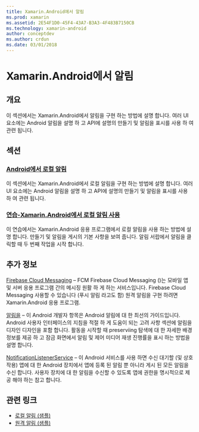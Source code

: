 ```yaml
---
title: Xamarin.Android에서 알림
ms.prod: xamarin
ms.assetid: 2E54F1D0-45F4-43A7-B3A3-4F483B7150CB
ms.technology: xamarin-android
author: conceptdev
ms.author: crdun
ms.date: 03/01/2018
---
```


# <a name="notifications-in-xamarinandroid"></a>Xamarin.Android에서 알림


## <a name="overview"></a>개요

이 섹션에서는 Xamarin.Android에서 알림을 구현 하는 방법에 설명 합니다. 여러 UI 요소에는 Android 알림을 설명 하 고 API에 설명의 만들기 및 알림을 표시를 사용 하 여 관련 됩니다.


## <a name="sections"></a>섹션

### <a name="local-notifications-in-androidlocal-notificationsmd"></a>[Android에서 로컬 알림](local-notifications.md)

이 섹션에서는 Xamarin.Android에서 로컬 알림을 구현 하는 방법에 설명 합니다. 여러 UI 요소에는 Android 알림을 설명 하 고 API에 설명의 만들기 및 알림을 표시를 사용 하 여 관련 됩니다. 

### <a name="walkthrough---using-local-notifications-in-xamarinandroidlocal-notifications-walkthroughmd"></a>[연습-Xamarin.Android에서 로컬 알림 사용](local-notifications-walkthrough.md)  
 
이 연습에서는 Xamarin.Android 응용 프로그램에서 로컬 알림을 사용 하는 방법에 설명 합니다. 만들기 및 알림을 게시의 기본 사항을 보여 줍니다. 알림 서랍에서 알림을 클릭할 때 두 번째 작업을 시작 합니다. 


## <a name="for-further-reading"></a>추가 정보

[Firebase Cloud Messaging](~/android/data-cloud/google-messaging/firebase-cloud-messaging.md) &ndash; FCM Firebase Cloud Messaging ()는 모바일 앱 및 서버 응용 프로그램 간의 메시징 원활 하 게 하는 서비스입니다. Firebase Cloud Messaging 사용할 수 있습니다 (푸시 알림 라고도 함) 원격 알림을 구현 하려면 Xamarin.Android 응용 프로그램.

[알림을](https://developer.android.com/guide/topics/ui/notifiers/notifications.html) &ndash; 이 Android 개발자 항목은 Android 알림에 대 한 최선의 가이드입니다. Android 사용자 인터페이스의 지침을 적절 하 게 도움이 되는 고려 사항 섹션에 알림을 디자인 디자인을 포함 합니다. 활동을 시작할 때 preserviing 탐색에 대 한 자세한 배경 정보를 제공 하 고 잠금 화면에서 알림 및 제어 미디어 재생 진행률을 표시 하는 방법을 설명 합니다. 

[NotificationListenerService](https://developer.xamarin.com/api/type/Android.Service.Notification.NotificationListenerService/) &ndash; 이 Android 서비스를 사용 하면 수신 대기할 (및 상호 작용) 앱에 대 한 Android 장치에서 앱에 등록 된 알림 뿐 아니라 게시 된 모든 알림을 수신 합니다. 사용자 장치에 대 한 알림을 수신할 수 있도록 앱에 권한을 명시적으로 제공 해야 하는 참고 합니다.





## <a name="related-links"></a>관련 링크

- [로컬 알림 (샘플)](https://developer.xamarin.com/samples/monodroid/LocalNotifications/)
- [원격 알림 (샘플)](https://developer.xamarin.com/samples/monodroid/RemoteNotifications/)

